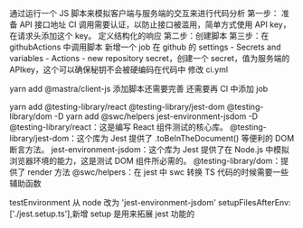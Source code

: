 通过运行一个 JS 脚本来模拟客户端与服务端的交互来进行代码分析
第一步：
准备 API 接口地址
CI 调用需要认证，以防止接口被滥用，简单方式使用 API key，在请求头添加这个 key。
定义结构化的响应
第二步：创建脚本
第三步：在 githubActions 中调用脚本
新增一个 job
在 github 的 settings - Secrets and variables - Actions - new repository secret，创建一个 secret，值为服务端的 APIkey，这个可以确保秘钥不会被硬编码在代码中
修改 ci.yml

yarn add @mastra/client-js
添加脚本还需要完善
还需要再 CI 中添加 job

yarn add @testing-library/react @testing-library/jest-dom @testing-library/dom -D
yarn add @swc/helpers jest-environment-jsdom -D
@testing-library/react：这是编写 React 组件测试的核心库。
@testing-library/jest-dom：这个库为 Jest 提供了 .toBeInTheDocument() 等便利的 DOM 断言方法。
jest-environment-jsdom：这个库为 Jest 提供了在 Node.js 中模拟浏览器环境的能力，这是测试 DOM 组件所必需的。
@testing-library/dom：提供了 render 方法
@swc/helpers：在 jest 中 swc 转换 TS 代码的时候需要一些辅助函数

testEnvironment 从 node 改为 'jest-environment-jsdom'
setupFilesAfterEnv: ['./jest.setup.ts'],新增 setup 是用来拓展 jest 功能的
